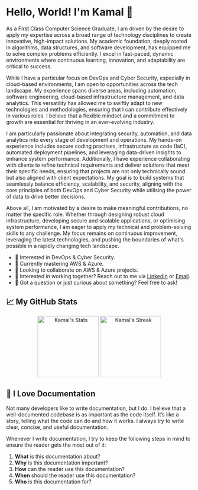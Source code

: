 # Hello, World! I'm Kamal 👋 

As a First Class Computer Science Graduate, I am driven by the desire to apply my expertise across a broad range of technology disciplines to create innovative, high-impact solutions. My academic foundation, deeply rooted in algorithms, data structures, and software development, has equipped me to solve complex problems efficiently. I excel in fast-paced, dynamic environments where continuous learning, innovation, and adaptability are critical to success. 

While I have a particular focus on DevOps and Cyber Security, especially in cloud-based environments, I am open to opportunities across the tech landscape. My experience spans diverse areas, including automation, software engineering, cloud-based infrastructure management, and data analytics. This versatility has allowed me to swiftly adapt to new technologies and methodologies, ensuring that I can contribute effectively in various roles. I believe that a flexible mindset and a commitment to growth are essential for thriving in an ever-evolving industry. 

I am particularly passionate about integrating security, automation, and data analytics into every stage of development and operations. My hands-on experience includes secure coding practises, infrastructure as code (IaC), automated deployment pipelines, and leveraging data-driven insights to enhance system performance. Additionally, I have experience collaborating with clients to refine technical requirements and deliver solutions that meet their specific needs, ensuring that projects are not only technically sound but also aligned with client expectations. My goal is to build systems that seamlessly balance efficiency, scalability, and security, aligning with the core principles of both DevOps and Cyber Security while utilising the power of data to drive better decisions. 

Above all, I am motivated by a desire to make meaningful contributions, no matter the specific role. Whether through designing robust cloud infrastructure, developing secure and scalable applications, or optimising system performance, I am eager to apply my technical and problem-solving skills to any challenge. My focus remains on continuous improvement, leveraging the latest technologies, and pushing the boundaries of what's possible in a rapidly changing tech landscape.

- 👀 Interested in DevOps & Cyber Security. 
- 🌱 Currently mastering AWS & Azure. 
- 📌 Looking to collaborate on AWS & Azure projects. 
- 💼 Interested in working together? Reach out to me via <a href="https://www.linkedin.com/in/kamalmaktari/">LinkedIn</a> or <a href="mailto:kamalmaktari@gmail.com">Email</a>.
- 💬 Got a question or just curious about something? Feel free to ask!

## 📈 My GitHub Stats

<div class="badges-githubstats">
  <p align="center">
    <img src="https://github-readme-stats.vercel.app/api?username=KamalMaktari&theme=tokyonight&show_icons=true&hide_border=true&count_private=true" alt="Kamal's Stats" height="165">
    <img src="https://github-readme-streak-stats.herokuapp.com/?user=KamalMaktari&theme=tokyonight&hide_border=true" alt="Kamal's Streak" height="165">
  </p>
</div>

## 📃 I Love Documentation

Not many developers like to write documentation, but I do. I believe that a well-documented codebase is as important as the code itself. It’s like a story, telling what the code can do and how it works. I always try to write clear, concise, and useful documentation. 

Whenever I write documentation, I try to keep the following steps in mind to ensure the reader gets the most out of it:

1. **What** is this documentation about?
2. **Why** is this documentation important?
3. **How** can the reader use this documentation?
4. **When** should the reader use this documentation?
5. **Who** is this documentation for?
<!---
KamalM-01/KamalM-01 is a ✨ special ✨ repository because its `README.md` (this file) appears on your GitHub profile.
You can click the Preview link to take a look at your changes.
--->
